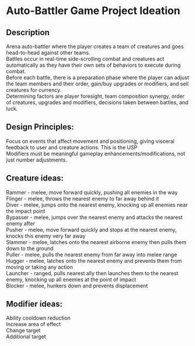 # Auto-Battler Game Project Ideation

## Description
Arena auto-battler where the player creates a team of creatures and goes head-to-head against other teams.<br>
Battles occur in real-time side-scrolling combat and creatures act automatically as they have their own sets of behaviors to execute during combat.<br>
Before each battle, there is a preparation phase where the player can adjust the team members and their order, gain/buy upgrades or modifiers, and sell creatures for currency.<br>
Determining factors are player foresight, team composition synergy, order of creatures, upgrades and modifiers, decisions taken between battles, and luck.<br>

## Design Principles:
Focus on events that affect movement and positioning, giving visceral feedback to user and creature actions. This is the USP<br>
Modifiers must be meaningful gameplay enhancements/modifications, not just number adjustments.<br>

## Creature ideas:
Rammer - melee, move forward quickly, pushing all enemies in the way<br>
Flinger - melee, throws the nearest enemy to far away behind it<br>
Diver - melee, jumps onto the nearest enemy, knocking up all enemies near the impact point<br>
Bypasser - melee, jumps over the nearest enemy and attacks the nearest enemy after<br>
Pusher - melee, move forward quickly and stops at the nearest enemy, knocks this enemy very far away<br>
Slammer - melee, latches onto the nearest airborne enemy then pulls them down to the ground<br>
Puller - melee, pulls the nearest enemy from far away into melee range<br>
Hugger - melee, latches onto the nearest enemy and prevents them from moving or taking any action<br>
Launcher - ranged, pulls nearest ally then launches them to the nearest enemy, knocking up all enemies at the point of impact<br>
Blocker - melee, hunkers down and prevents displacement 

## Modifier ideas:
Ability cooldown reduction<br>
Increase area of effect<br>
Change target<br>
Additional target



